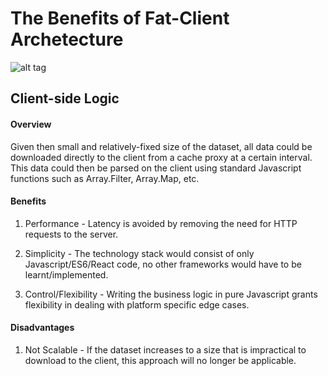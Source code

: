 # The Benefits of Fat-Client Archetecture

![alt tag](https://github.com/everythingspirals/react-relay/blob/master/docs/diagram.jpg)

## Client-side Logic

#### Overview

Given then small and relatively-fixed size of the dataset, all data could be downloaded directly to the client from a cache proxy at a certain interval. This data could then be parsed on the client using standard Javascript functions such as Array.Filter, Array.Map, etc. 

#### Benefits

1. Performance - Latency is avoided by removing the need for HTTP requests to the server.

2. Simplicity - The technology stack would consist of only Javascript/ES6/React code, no other frameworks would have to be learnt/implemented.

3. Control/Flexibility - Writing the business logic in pure Javascript grants flexibility in dealing with platform specific edge cases.

#### Disadvantages

1. Not Scalable - If the dataset increases to a size that is impractical to download to the client, this approach will no longer be applicable.



